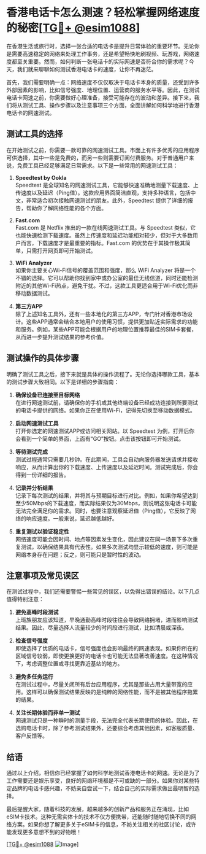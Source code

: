 # 香港电话卡怎么测速？轻松掌握网络速度的秘密[[TG💪+ @esim1088](https://t.me/s/esim1088)]

在香港生活或旅行时，选择一张合适的电话卡是提升日常体验的重要环节。无论你是需要高速稳定的网络来处理工作事务，还是希望畅快地刷视频、玩游戏，网络速度都至关重要。然而，如何判断一张电话卡的实际网速是否符合你的需求呢？今天，我们就来聊聊如何测试香港电话卡的速度，让你不再迷茫。

首先，我们需要明确一点：网络速度不仅仅取决于电话卡本身的质量，还受到许多外部因素的影响，比如信号强度、地理位置、运营商的服务水平等。因此，在测试电话卡网速之前，你需要做好心理准备，接受可能存在的波动和差异。接下来，我们将从测试工具、操作步骤以及注意事项三个方面，全面讲解如何科学地进行香港电话卡的网速测试。

## 测试工具的选择

在开始测试之前，你需要一款可靠的网速测试工具。市面上有许多优秀的应用程序可供选择，其中一些是免费的，而另一些则需要订阅付费服务。对于普通用户来说，免费工具已经足够满足日常需求。以下是一些常用的网速测试工具：

1. **Speedtest by Ookla**  
   Speedtest 是全球知名的网速测试工具，它能够快速准确地测量下载速度、上传速度以及延迟（Ping值）。这款应用界面简洁直观，支持多种语言，包括中文，非常适合初次接触网速测试的朋友。此外，Speedtest 提供了详细的报告，帮助你了解网络性能的各个方面。

2. **Fast.com**  
   Fast.com 是 Netflix 推出的一款在线网速测试工具。与 Speedtest 类似，它也能快速检测下载速度。虽然上传速度和延迟功能相对较少，但对于大多数用户而言，下载速度才是最重要的指标。Fast.com 的优势在于其操作极其简单，只需打开网页即可开始测试。

3. **WiFi Analyzer**  
   如果你主要关心Wi-Fi信号的覆盖范围和强度，那么 WiFi Analyzer 将是一个不错的选择。它可以帮助你找到家中或办公室的最佳无线信道，同时还能检测附近的其他Wi-Fi热点，避免干扰。不过，这款工具更适合用于Wi-Fi优化而非移动数据测试。

4. **第三方APP**  
   除了上述知名工具外，还有一些本地化的第三方APP，专门针对香港市场设计。这些APP通常会结合本地用户的使用习惯，提供更加贴近实际需求的功能和服务。例如，某些APP可能会根据用户的地理位置推荐最佳的SIM卡套餐，从而进一步提升测试结果的参考价值。

## 测试操作的具体步骤

明确了测试工具之后，接下来就是具体的操作流程了。无论你选择哪款工具，基本的测试步骤大致相同。以下是详细的步骤指南：

1. **确保设备已连接至目标网络**  
   在进行网速测试前，请确保你的手机或其他终端设备已经成功连接到所要测试的电话卡提供的网络。如果你正在使用Wi-Fi，记得先切换至移动数据模式。

2. **启动网速测试工具**  
   打开你选定的网速测试APP或访问相关网站。以 Speedtest 为例，打开后你会看到一个简单的界面，上面有“GO”按钮。点击该按钮即可开始测试。

3. **等待测试完成**  
   测试过程通常只需要几秒钟。在此期间，工具会自动向服务器发送请求并接收响应，从而计算出你的下载速度、上传速度以及延迟时间。测试完成后，你会得到一份详细的报告。

4. **记录并分析结果**  
   记录下每次测试的结果，并将其与预期目标进行对比。例如，如果你希望达到至少50Mbps的下载速度，而实际结果仅为30Mbps，则说明这张电话卡可能无法完全满足你的需求。同时，也要注意观察延迟值（Ping值），它反映了网络的响应速度。一般来说，延迟越低越好。

5. **重复测试以验证稳定性**  
   网络速度可能会因时间、地点等因素发生变化，因此建议在同一场景下多次重复测试，以确保结果具有代表性。如果多次测试均显示较低的速度，则可能是网络本身存在问题；反之，则可能只是暂时性的波动。

## 注意事项及常见误区

在测试过程中，我们还需要警惕一些常见的误区，以免得出错误的结论。以下几点值得特别注意：

1. **避免高峰时段测试**  
   上班族朋友应该知道，早晚通勤高峰时段往往会导致网络拥堵，进而影响测试结果。因此，尽量选择人流量较少的时间段进行测试，比如清晨或深夜。

2. **检查信号强度**  
   即使选择了优质的电话卡，信号强度也会影响最终的网速表现。如果你所在的区域信号较弱，即使更换更好的电话卡也可能无法显著改善速度。在这种情况下，考虑调整位置或寻找更靠近基站的地方。

3. **避免多任务运行**  
   在测试过程中，尽量关闭所有后台应用程序，尤其是那些占用大量带宽的应用。这样可以确保测试结果反映的是纯粹的网络性能，而不是被其他程序拖累的结果。

4. **关注长期体验而非单一测试**  
   网速测试只是一种瞬时的测量手段，无法完全代表长期使用的体验。因此，在选购电话卡时，除了参考测试结果外，还要综合考虑其他因素，如客服质量、客户反馈等。

## 结语

通过以上介绍，相信你已经掌握了如何科学地测试香港电话卡的网速。无论是为了工作需要还是娱乐享受，良好的网络环境都是不可或缺的一部分。如果你对某些特定品牌的电话卡感兴趣，不妨亲自尝试一下，结合自己的实际需求做出最明智的选择。

最后提醒大家，随着科技的发展，越来越多的创新产品和服务正在涌现，比如eSIM卡技术。这种无需实体卡的技术不仅方便携带，还能随时随地切换不同的网络方案。如果你想了解更多关于eSIM卡的信息，不妨关注相关的社区讨论，或许能发现更多意想不到的好物哦！

[[TG💪+ @esim1088](https://t.me/s/esim1088) ![Image](https://i.postimg.cc/4NQfJmqS/Snipaste-2025-05-13-00-14-12.png)]